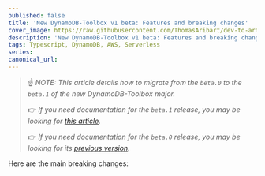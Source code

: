 ```yaml
---
published: false
title: 'New DynamoDB-Toolbox v1 beta: Features and breaking changes'
cover_image: https://raw.githubusercontent.com/ThomasAribart/dev-to-articles/master/blog-posts/dynamodb-toolbox-v1-beta/dynamodb-toolbox-v1-beta.png
description: 'New DynamoDB-Toolbox v1 beta: Features and breaking changes'
tags: Typescript, DynamoDB, AWS, Serverless
series:
canonical_url:
---
```


> ☝️ _NOTE: This article details how to migrate from the <code>beta.0</code> to the <code>beta.1</code> of the new DynamoDB-Toolbox major._
>
> 👉 _If you need documentation for the <code>beta.1</code> release, you may be looking for [this article](TOTO)._
>
> 👉 _If you need documentation for the <code>beta.0</code> release, you may be looking for its [previous version](https://dev.to/slsbytheodo/the-dynamodb-toolbox-v1-beta-is-here-all-you-need-to-know-22op)._

Here are the main breaking changes:

